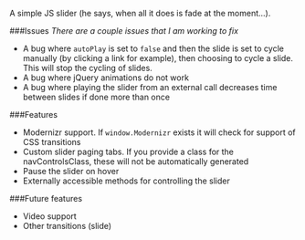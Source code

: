 A simple JS slider (he says, when all it does is fade at the moment...).

###Issues
_There are a couple issues that I am working to fix_

+ A bug where `autoPlay` is set to `false` and then the slide is set to cycle manually (by clicking a link for example), then choosing to cycle a slide. This will stop the cycling of slides.
+ A bug where jQuery animations do not work
+ A bug where playing the slider from an external call decreases time between slides if done more than once

###Features

+ Modernizr support. If `window.Modernizr` exists it will check for support of CSS transitions
+ Custom slider paging tabs. If you provide a class for the navControlsClass, these will not be automatically generated
+ Pause the slider on hover
+ Externally accessible methods for controlling the slider

###Future features

+ Video support
+ Other transitions (slide)